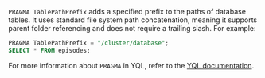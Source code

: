 `PRAGMA TablePathPrefix` adds a specified prefix to the paths of database tables. It uses standard file system path concatenation, meaning it supports parent folder referencing and does not require a trailing slash. For example:

```sql
PRAGMA TablePathPrefix = "/cluster/database";
SELECT * FROM episodes;
```

For more information about `PRAGMA` in YQL, refer to the [YQL documentation](../../../../yql/reference/index.md).